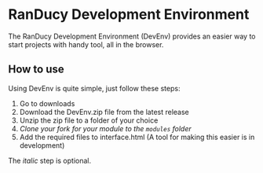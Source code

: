# RanDucy Development Environment
The RanDucy Development Environment (DevEnv) provides an easier way to start projects with handy tool, all in the browser.

## How to use
Using DevEnv is quite simple, just follow these steps:

1. Go to downloads
2. Download the DevEnv.zip file from the latest release
3. Unzip the zip file to a folder of your choice
4. *Clone your fork for your module to the `modules` folder*
5. Add the required files to interface.html (A tool for making this easier is in development)

The *italic* step is optional.

